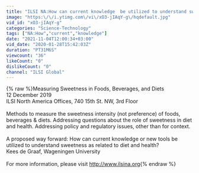 ```yaml
---
title: "ILSI NA:How can current knowledge  be utilized to understand sweetness in diet health(Kees de Graaf)"
image: "https:\/\/i.ytimg.com\/vi\/xO3-jIAqY-g\/hqdefault.jpg"
vid_id: "xO3-jIAqY-g"
categories: "Science-Technology"
tags: ["NA:How","current","knowledge"]
date: "2021-11-04T12:00:34+03:00"
vid_date: "2020-01-28T15:42:03Z"
duration: "PT31M6S"
viewcount: "36"
likeCount: "0"
dislikeCount: "0"
channel: "ILSI Global"
---
```

{% raw %}Measuring Sweetness in Foods, Beverages, and Diets<br />12 December 2019<br />ILSI North America Offices, 740 15th St. NW, 3rd Floor<br /><br />Methods to measure the sweetness intensity (not preference) of foods, beverages &amp; diets. Addressing questions about the role of sweetness in diet and health. Addressing policy and regulatory issues, other than for context. <br /><br />A proposed way forward: How can current knowledge or new tools be utilized to understand sweetness as related to diet and health?<br />Kees de Graaf, Wageningen University<br /><br />For more information, please visit <a rel="nofollow" target="blank" href="http://www.ilsina.org">http://www.ilsina.org</a>{% endraw %}
